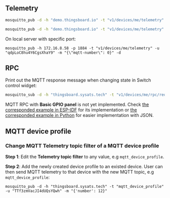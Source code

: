 ## Telemetry

```sh
mosquitto_pub -d -h "demo.thingsboard.io" -t "v1/devices/me/telemetry" -u "O0kt6xUl6cTGv9RM7M9P" -f "telemetry-data-as-object.json"
```

```sh
mosquitto_pub -d -h "demo.thingsboard.io" -t "v1/devices/me/telemetry" -u "O0kt6xUl6cTGv9RM7M9P" -m "{'uid': 12}"
```

On local server with specific port:

```shell
mosquitto_pub -h 172.16.8.58 -p 1884 -t "v1/devices/me/telemetry" -u "qdpLoC8hu4Y6CgsXhaY9" -m "{\"mqtt-number\": 0}" -d
```

## RPC

Print out the MQTT response message when changing state in Switch control widget:

```sh
mosquitto_sub -d -h "thingsboard.sysats.tech" -t "v1/devices/me/rpc/request/+" -u "TTf3zmVacJI4dUQsYQwh"
```

MQTT RPC with **Basic GPIO panel** is not yet implemented. Check [the corresponded example in ESP-IDF](https://github.com/TranPhucVinh/ESP-IDF/blob/master/Platforms%20interaction/ThingsBoard/MQTT/rpc_gpio_control.c) for its implementation or [the corresponded example in Python](https://github.com/TranPhucVinh/Python/blob/master/Platforms%20interaction/ThingsBoard/MQTT.md#rpc) for easier implementation with JSON.

## MQTT device profile

### Change MQTT Telemetry topic filter of a MQTT device profile

**Step 1**:  Edit the **Telemetry topic filter** to any value, e.g ``mqtt_device_profile``.

**Step 2**: Add the newly created device profile to an existed device. User can then send MQTT telemetry to that device with the new MQTT topic, e.g ``mqtt_device_profile``:

```
mosquitto_pub -d -h "thingsboard.sysats.tech" -t "mqtt_device_profile" -u "TTf3zmVacJI4dUQsYQwh" -m "{'number': 12}"
```

